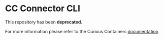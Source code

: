 # CC Connector CLI

This repository has been **deprecated**.

For more information please refer to the Curious Containers [documentation](https://www.curious-containers.cc/).
